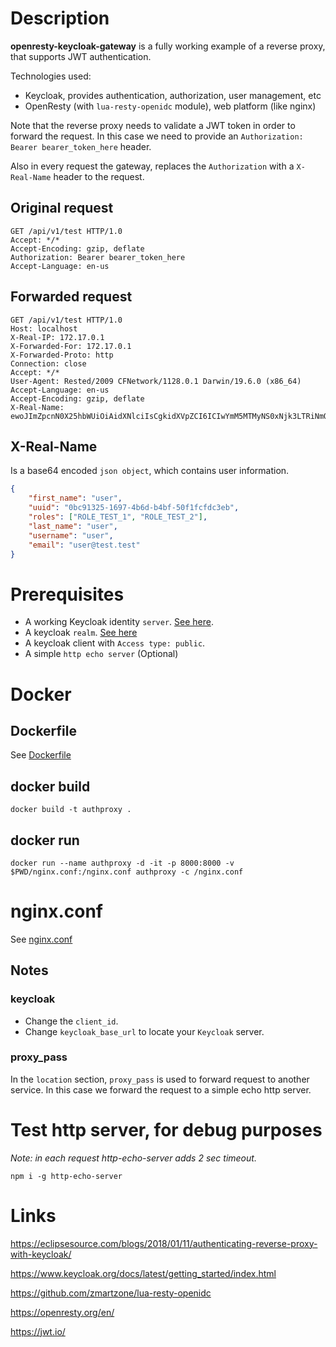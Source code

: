 # Description

**openresty-keycloak-gateway** is  a fully working example of a reverse proxy, that supports JWT authentication.

Technologies used:

* Keycloak, provides authentication, authorization, user management, etc
* OpenResty (with `lua-resty-openidc`  module), web platform (like nginx)

Note that the reverse proxy needs to validate a JWT token in order to forward the request. In this case we need to provide an `Authorization: Bearer bearer_token_here` header.

Also in every request the gateway, replaces the `Authorization` with  a `X-Real-Name` header to the request.

## Original request

```
GET /api/v1/test HTTP/1.0
Accept: */*
Accept-Encoding: gzip, deflate
Authorization: Bearer bearer_token_here
Accept-Language: en-us
```



## Forwarded request

```
GET /api/v1/test HTTP/1.0
Host: localhost
X-Real-IP: 172.17.0.1
X-Forwarded-For: 172.17.0.1
X-Forwarded-Proto: http
Connection: close
Accept: */*
User-Agent: Rested/2009 CFNetwork/1128.0.1 Darwin/19.6.0 (x86_64)
Accept-Language: en-us
Accept-Encoding: gzip, deflate
X-Real-Name: ewoJImZpcnN0X25hbWUiOiAidXNlciIsCgkidXVpZCI6ICIwYmM5MTMyNS0xNjk3LTRiNmQtYjRiZi01MGYxZmNmZGMzZWIiLAoJInJvbGVzIjogWyJST0xFX1RFU1RfMSIsICJST0xFX1RFU1RfMiJdLAoJImxhc3RfbmFtZSI6ICJ1c2VyIiwKCSJ1c2VybmFtZSI6ICJ1c2VyIiwKCSJlbWFpbCI6ICJ1c2VyQHRlc3QudGVzdCIKfQ==
```

## X-Real-Name

Is a base64 encoded `json object`, which contains user information.

```json
{
	"first_name": "user",
	"uuid": "0bc91325-1697-4b6d-b4bf-50f1fcfdc3eb",
	"roles": ["ROLE_TEST_1", "ROLE_TEST_2"],
	"last_name": "user",
	"username": "user",
	"email": "user@test.test"
}
```



# Prerequisites

* A working Keycloak identity `server`. [See here](https://www.keycloak.org/docs/latest/getting_started/index.html).
* A keycloak `realm`. [See here](https://www.keycloak.org/docs/latest/getting_started/index.html#creating-a-realm-and-a-user)
* A keycloak client with `Access type: public`. 
* A simple `http echo server` (Optional)

# Docker

## Dockerfile

See [Dockerfile](https://github.com/smyrgeorge/openresty-keycloak-gateway/blob/master/Dockerfile)

## docker build

`docker build -t authproxy .`

## docker run

`docker run --name authproxy -d -it -p 8000:8000 -v $PWD/nginx.conf:/nginx.conf authproxy -c /nginx.conf`

# nginx.conf
See [nginx.conf](https://github.com/smyrgeorge/openresty-keycloak-gateway/blob/master/nginx.conf)

## Notes

### keycloak

* Change the `client_id`.
* Change `keycloak_base_url` to locate your `Keycloak` server.

### proxy_pass

In the `location` section, `proxy_pass` is used to forward request to another service. In this case we forward the request to a simple echo http server. 

# Test http server, for debug purposes

*Note: in each request http-echo-server adds 2 sec timeout.*

`npm i -g http-echo-server`

# Links

https://eclipsesource.com/blogs/2018/01/11/authenticating-reverse-proxy-with-keycloak/

https://www.keycloak.org/docs/latest/getting_started/index.html

https://github.com/zmartzone/lua-resty-openidc

https://openresty.org/en/

https://jwt.io/
